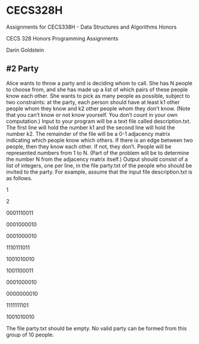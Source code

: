 # CECS328H
Assignments for CECS338H - Data Structures and Algorithms Honors

CECS 328 Honors Programming Assignments

Darin Goldstein


## #2 Party
Alice wants to throw a party and is deciding whom to call. She has N people to
choose from, and she has made up a list of which pairs of these people know each
other. She wants to pick as many people as possible, subject to two constraints:
at the party, each person should have at least k1 other people whom they know
and k2 other people whom they don’t know. (Note that you can’t know or not
know yourself. You don’t count in your own computation.)
Input to your program will be a text file called description.txt. The first
line will hold the number k1 and the second line will hold the number k2. The
remainder of the file will be a 0-1 adjacency matrix indicating which people
know which others. If there is an edge between two people, then they know
each other. If not, they don’t. People will be represented numbers from 1 to N.
(Part of the problem will be to determine the number N from the adjacency
matrix itself.)
Output should consist of a list of integers, one per line, in the file party.txt
of the people who should be invited to the party.
For example, assume that the input file description.txt is as follows.

1

2

0001110011

0001000010

0001000010

1110111011

1001010010

1001100011

0001000010

0000000010

1111111101

1001010010

The file party.txt should be empty. No valid party can be formed from this
group of 10 people.
